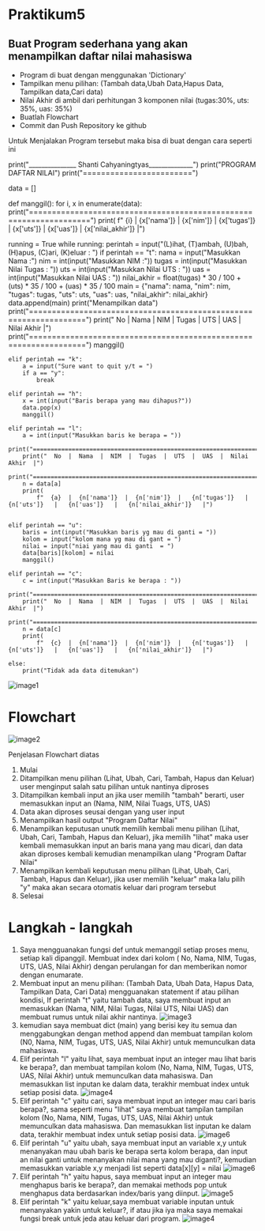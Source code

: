 # Praktikum5

## Buat Program sederhana yang akan menampilkan daftar nilai mahasiswa
- Program di buat dengan menggunakan 'Dictionary'
- Tampilkan menu pilihan: (Tambah data,Ubah Data,Hapus Data, Tampilkan data,Cari data)
- Nilai Akhir di ambil dari perhitungan 3 komponen nilai (tugas:30%, uts: 35%, uas: 35%)
- Buatlah Flowchart 
- Commit dan Push Repository ke github

Untuk Menjalakan Program tersebut maka bisa di buat dengan cara seperti ini 

print("_______________ Shanti Cahyaningtyas______________")
print("PROGRAM DAFTAR NILAI")
print("========================")

data = []


def manggil():
    for i, x in enumerate(data):
        print("===================================================================")
        print(
            f"  {i}  |  {x['nama']}  |  {x['nim']}  |   {x['tugas']}   |   {x['uts']}   |   {x['uas']}   |   {x['nilai_akhir']}   |")


running = True
while running:
    perintah = input("(L)ihat, (T)ambah, (U)bah, (H)apus, (C)ari, (K)eluar : ")
    if perintah == "t":
        nama = input("Masukkan Nama :")
        nim = int(input("Masukkan NIM :"))
        tugas = int(input("Masukkan Nilai Tugas : "))
        uts = int(input("Masukkan Nilai UTS : "))
        uas = int(input("Masukkan Nilai UAS : "))
        nilai_akhir = float(tugas) * 30 / 100 + (uts) * 35 / 100 + (uas) * 35 / 100
        main = {"nama": nama, "nim": nim, "tugas": tugas, "uts": uts, "uas": uas, "nilai_akhir": nilai_akhir}
        data.append(main)
        print("Menampilkan data")
        print("==================================================================")
        print("  No  |  Nama  |  NIM  |  Tugas  |  UTS  |  UAS  |  Nilai Akhir  |")
        print("==================================================================")
        manggil()

    elif perintah == "k":
        a = input("Sure want to quit y/t = ")
        if a == "y":
            break

    elif perintah == "h":
        x = int(input("Baris berapa yang mau dihapus?"))
        data.pop(x)
        manggil()

    elif perintah == "l":
        a = int(input("Masukkan baris ke berapa = "))
        print("==================================================================")
        print("  No  |  Nama  |  NIM  |  Tugas  |  UTS  |  UAS  |  Nilai Akhir  |")
        print("==================================================================")
        n = data[a]
        print(
            f"  {a}  |  {n['nama']}  |  {n['nim']}  |   {n['tugas']}   |   {n['uts']}   |   {n['uas']}   |   {n['nilai_akhir']}   |")


    elif perintah == "u":
        baris = int(input("Masukkan baris yg mau di ganti = "))
        kolom = input("kolom mana yg mau di gant = ")
        nilai = input("niai yang mau di ganti  = ")
        data[baris][kolom] = nilai
        manggil()

    elif perintah == "c":
        c = int(input("Masukkan Baris ke berapa : "))
        print("====================================================================")
        print("  No  |  Nama  |  NIM  |  Tugas  |  UTS  |  UAS  |  Nilai Akhir  |")
        print("====================================================================")
        n = data[c]
        print(
            f"  {c}  |  {n['nama']}  |  {n['nim']}  |   {n['tugas']}   |   {n['uts']}   |   {n['uas']}   |   {n['nilai_akhir']}   |")

    else:
        print("Tidak ada data ditemukan")

![image1](Screenshot/carbon.png)

# Flowchart 
![image2](Screenshot/Flowchart.png)

Penjelasan Flowchart diatas
1. Mulai
2. Ditampilkan menu pilihan (Lihat, Ubah, Cari, Tambah, Hapus dan Keluar) user menginput salah satu pilihan untuk nantinya diproses
3. Ditampilkan kembali input an jika user memilih "tambah" berarti, user memasukkan input an (Nama, NIM, Nilai Tuags, UTS, UAS)
4. Data akan diproses seusai dengan yang user input
5. Menampilkan hasil output "Program Daftar Nilai"
6. Menampilkan keputusan unutk memilih kembali menu pilihan (Lihat, Ubah, Cari, Tambah, Hapus dan Keluar), jika memilih "lihat" maka user kembali memasukkan input an baris mana yang mau dicari, dan data akan diproses kembali kemudian menampilkan ulang "Program Daftar Nilai"
7. Menampilkan kembali keputusan menu pilihan (Lihat, Ubah, Cari, Tambah, Hapus dan Keluar), jika user memilih "keluar" maka lalu pilih "y" maka akan secara otomatis keluar dari program tersebut
8. Selesai

# Langkah - langkah 
1. Saya mengguanakan fungsi def untuk memanggil setiap proses menu, setiap kali dipanggil. Membuat index dari kolom ( No, Nama, NIM, Tugas, UTS, UAS, Nilai Akhir) dengan perulangan for dan memberikan nomor dengan enumarate.
2. Membuat input an menu pilihan: (Tambah Data, Ubah Data, Hapus Data, Tampilkan Data, Cari Data) mengguanakan statement if atau pilihan kondisi,
If perintah "t" yaitu tambah data, saya membuat input an memasukkan (Nama, NIM, Nilai Tugas, Nilai UTS, Nilai UAS) dan membuat rumus untuk nilai akhir nantinya.
![image3](Screenshot/output%20tambah.png) 
3. kemudian saya membuat dict (main) yang berisi key itu semua dan menggabungkan dengan method append dan membuat tampilan kolom (N0, Nama, NIM, Tugas, UTS, UAS, Nilai Akhir) untuk memunculkan data mahasiswa.
4. Elif perintah "l" yaitu lihat, saya membuat input an integer mau lihat baris ke berapa?, dan membuat tampilan kolom (No, Nama, NIM, Tugas, UTS, UAS, Nilai Akhir) untuk memunculkan data mahasiswa. Dan memasukkan list inputan ke dalam data, terakhir membuat index untuk setiap posisi data.
![image4](Screenshot/Output%20lihat.png)
5. Elif perintah "c" yaitu cari, saya membuat input an integer mau cari baris berapa?, sama seperti menu "lihat" saya membuat tampilan tampilan kolom (No, Nama, NIM, Tugas, UTS, UAS, Nilai Akhir) untuk memunculkan data mahasiswa. Dan memasukkan list inputan ke dalam data, terakhir membuat index untuk setiap posisi data.
![image6](Screenshot/output%20cari.png)
6. Elif perintah "u" yaitu ubah, saya membuat input an variable x,y untuk menanyakan mau ubah baris ke berapa serta kolom berapa, dan input an nilai ganti untuk menanyakan nilai mana yang mau diganti?, kemudian memasukkan variable x,y menjadi list seperti data[x][y] = nilai
![image6](Screenshot/output%20ubah.png)
7. Elif perintah "h" yaitu hapus, saya membuat input an integer mau menghapus baris ke berapa?, dan memakai methods pop untuk menghapus data berdasarkan index/baris yang diinput. 
![image5](Screenshot/output%20hapus.png)
8.  Elif perintah "k" yaitu keluar,saya membuat variable inputan untuk menanyakan yakin untuk keluar?, if atau jika iya maka saya memakai fungsi break untuk jeda atau keluar dari program.
![image4](Screenshot/output%20keluar.png)
